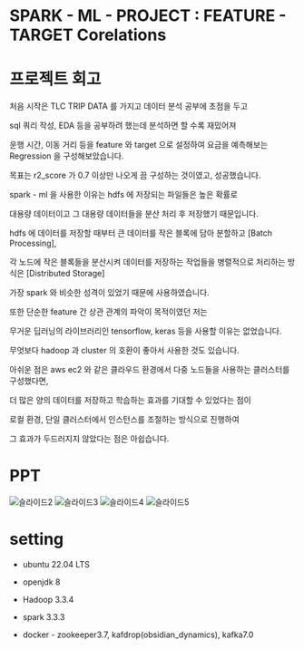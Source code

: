 # SPARK - ML - PROJECT : FEATURE - TARGET Corelations 

# 프로젝트 회고
처음 시작은 TLC TRIP DATA 를 가지고 데이터 분석 공부에 초점을 두고 

sql 쿼리 작성, EDA 등을 공부하려 했는데 분석하면 할 수록 재밌어져

운행 시간, 이동 거리 등을 feature 와 target 으로 설정하여 요금을 예측해보는 Regression 을 구성해보았습니다. 

목표는 r2_score 가 0.7 이상만 나오게 끔 구성하는 것이였고, 성공했습니다.

spark - ml 을 사용한 이유는 hdfs 에 저장되는 파일들은 높은 확률로 

대용량 데이터이고 그 대용량 데이터들을 분산 처리 후 저장했기 때문입니다.

hdfs 에 데이터를 저장할 때부터 큰 데이터를 작은 블록에 담아 분할하고 [Batch Processing],

각 노드에 작은 블록들을 분산시켜 데이터를 저장하는 작업들을 병렬적으로 처리하는 방식은 [Distributed Storage] 

가장 spark 와 비슷한 성격이 있었기 때문에 사용하였습니다.

또한 단순한 feature 간 상관 관계의 파악이 목적이였던 저는 

무거운 딥러닝의 라이브러리인 tensorflow, keras 등을 사용할 이유는 없었습니다. 

무엇보다 hadoop 과 cluster 의 호환이 좋아서 사용한 것도 있습니다.

아쉬운 점은 aws ec2 와 같은 클라우드 환경에서 다중 노드들을 사용하는 클러스터를 구성했다면,

더 많은 양의 데이터를 저장하고 학습하는 효과를 기대할 수 있었다는 점이 

로컬 환경, 단일 클러스터에서 인스턴스를 조절하는 방식으로 진행하여 

그 효과가 두드러지지 않았다는 점은 아쉽습니다. 
# PPT
![슬라이드2](https://github.com/OwenKimcertified/spark-ML-project/assets/99598620/42ceb696-c7e9-4c09-b39f-e95a4203b8ec)
![슬라이드3](https://github.com/OwenKimcertified/spark-ML-project/assets/99598620/4ca8c99c-c35b-418f-9591-f296290b0a95)
![슬라이드4](https://github.com/OwenKimcertified/spark-ML-project/assets/99598620/92952b1d-5c24-4e7b-978d-6d23ae4d68a4)
![슬라이드5](https://github.com/OwenKimcertified/spark-ML-project/assets/99598620/668b5515-d4de-400b-9210-0a54f271d749)

# setting
- ubuntu 22.04 LTS

- openjdk 8

- Hadoop 3.3.4

- spark 3.3.3

- docker - zookeeper3.7, kafdrop(obsidian_dynamics), kafka7.0
